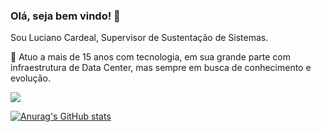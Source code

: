 <!--
**lcardeal/lcardeal** is a ✨ _special_ ✨ repository because its `README.md` (this file) appears on your GitHub profile.

Here are some ideas to get you started:

- 🔭 I’m currently working on ...
- 🌱 I’m currently learning ...
- 👯 I’m looking to collaborate on ...
- 🤔 I’m looking for help with ...
- 💬 Ask me about ...
- 📫 How to reach me: ...
- 😄 Pronouns: ...
- ⚡ Fun fact: ...
-->

### Olá, seja bem vindo! 👋

Sou Luciano Cardeal, Supervisor de Sustentação de Sistemas. 

🔭 Atuo a mais de 15 anos com tecnologia, em sua grande parte com infraestrutura de Data Center, mas sempre em busca de conhecimento e evolução.


<a href="https://br.linkedin.com/in/luciano-cardeal-da-silva-72524263" rel="nofollow"><img src="https://camo.githubusercontent.com/1fb28218088b45b065a7445cafa9d5f027a657f17cb4f8b3a9472b1f59952949/68747470733a2f2f696d672e736869656c64732e696f2f62616467652f2d4c696e6b6564496e2d2532333030373742353f7374796c653d666f722d7468652d6261646765266c6f676f3d6c696e6b6564696e266c6f676f436f6c6f723d7768697465" data-canonical-src="https://img.shields.io/badge/-LinkedIn-%230077B5?style=for-the-badge&amp;logo=linkedin&amp;logoColor=white" style="max-width: 100%;"></a>

[![Anurag's GitHub stats](https://github-readme-stats.vercel.app/api?username=lcardealTHS&show_icons=true&theme=dark)](https://github.com/lcardealTHS/github-readme-stats)
